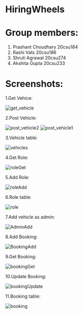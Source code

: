# HiringWheels
# Group members:
1. Prashant Choudhary 20csu184
2. Rashi Vats 20csu186
3. Shruti Agrawal  20csu274
4. Akshita Gupta 20csu233

# Screenshots:
1.Get Vehice:

![get_vehicle](https://github.com/vatsrashi/HiringWheels/assets/128565962/7f2ad91e-d458-4c0c-93c4-3d3664de7f49)

2.Post Vehicle:

![post_vehicle2](https://github.com/vatsrashi/HiringWheels/assets/128565962/908b97d0-1274-485f-b32e-7860475ff525)
![post_vehicle1](https://github.com/vatsrashi/HiringWheels/assets/128565962/f22ac5aa-1087-48d2-8fec-29fd00e24033)

3.Vehicle table:

![vehicles](https://github.com/vatsrashi/HiringWheels/assets/128565962/d8929996-a318-4abc-bf1d-d91110c33b16)

4.Get Role:

![roleGet](https://github.com/vatsrashi/HiringWheels/assets/128565962/840c4af9-91f9-4ff7-95c2-adae2cc63d82)

5.Add Role:

![roleAdd](https://github.com/vatsrashi/HiringWheels/assets/128565962/339b3e58-3a87-4d81-82a7-70dca892e0ab)

6.Role table:

![role](https://github.com/vatsrashi/HiringWheels/assets/128565962/41faf0d0-4e39-4de3-a07b-7ce3763120fc)

7.Add vehicle as admin: 

![AdminAdd](https://github.com/vatsrashi/HiringWheels/assets/128565962/0c8725e2-fdca-4e77-88ee-70d1bfd7e97c)

8.Add Booking:

![BookingAdd](https://github.com/vatsrashi/HiringWheels/assets/128565962/63bc0d8e-c0e3-4f1d-9820-134b61ec7983)

9.Get Booking:

![bookingGet](https://github.com/vatsrashi/HiringWheels/assets/128565962/323cb5a2-7eee-4f3b-9a6a-a7696a40cd9a)

10.Update Booking:

![bookingUpdate](https://github.com/vatsrashi/HiringWheels/assets/128565962/5064e2aa-4b99-450f-98ce-4ed49ef3fa65)

11.Booking table:

![booking](https://github.com/vatsrashi/HiringWheels/assets/128565962/80d0784a-7393-4857-a9b2-8f0de353c2b0)
